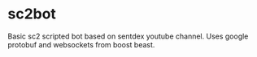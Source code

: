 # sc2bot
Basic sc2 scripted bot based on sentdex youtube channel. Uses google protobuf and websockets from boost beast.
